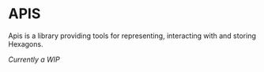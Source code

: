 # APIS

Apis is a library providing tools for representing, interacting with and storing Hexagons.

*Currently a WIP*
